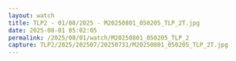 ```yaml
---
layout: watch
title: TLP2 - 01/08/2025 - M20250801_050205_TLP_2T.jpg
date: 2025-08-01 05:02:05
permalink: /2025/08/01/watch/M20250801_050205_TLP_2
capture: TLP2/2025/202507/20250731/M20250801_050205_TLP_2T.jpg
---
```

